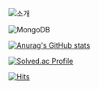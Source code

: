 ![소개](https://capsule-render.vercel.app/api?type=cylinder&height=287&color=gradient&text=박부건)

<p>
  <img alt="MongoDB" src="https://img.shields.io/badge/-MongoDB-13aa52?style=flat-square&logo=mongodb&logoColor=white" />
  
</p>


[![Anurag's GitHub stats](https://github-readme-stats.vercel.app/api?username=BugeonPark)](https://github.com/BugeonPark/github-readme-stats)

[![Solved.ac Profile](http://mazassumnida.wtf/api/v2/generate_badge?boj=sehunpsh)](https://solved.ac/sehunpsh/)

[![Hits](https://hits.seeyoufarm.com/api/count/incr/badge.svg?url=https%3A%2F%2Fgithub.com%2FBugeonPark&count_bg=%2379C83D&title_bg=%23555555&icon=&icon_color=%23E7E7E7&title=hits&edge_flat=false)](https://hits.seeyoufarm.com)